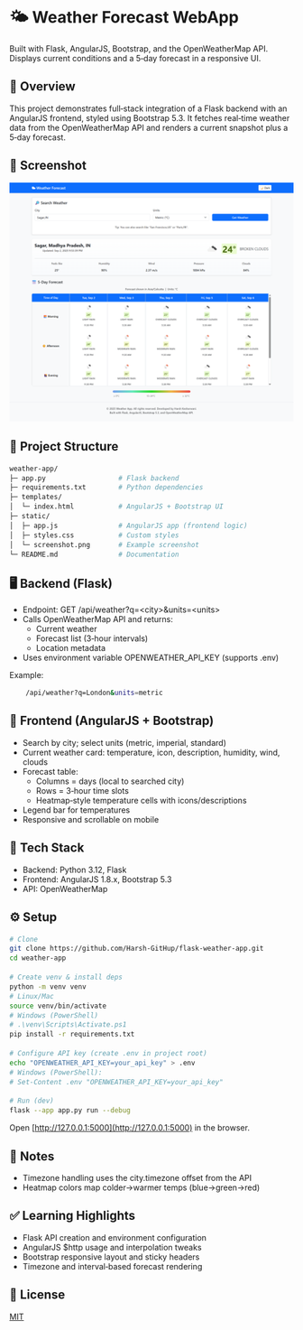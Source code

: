 # 🌤 Weather Forecast WebApp

Built with Flask, AngularJS, Bootstrap, and the OpenWeatherMap API. Displays current conditions and a 5‑day forecast in a responsive UI.

## 🚀 Overview

This project demonstrates full‑stack integration of a Flask backend with an AngularJS frontend, styled using Bootstrap 5.3. It fetches real‑time weather data from the OpenWeatherMap API and renders a current snapshot plus a 5‑day forecast.

## 📸 Screenshot

![Weather App UI](static/screenshot.png)

## 📂 Project Structure

```bash
weather-app/
├─ app.py                  # Flask backend
├─ requirements.txt        # Python dependencies
├─ templates/
│  └─ index.html           # AngularJS + Bootstrap UI
├─ static/
│  ├─ app.js               # AngularJS app (frontend logic)
│  ├─ styles.css           # Custom styles
│  └─ screenshot.png       # Example screenshot
└─ README.md               # Documentation
```

## 🖥️ Backend (Flask)

- Endpoint: GET /api/weather?q=&lt;city&gt;&amp;units=&lt;units&gt;
- Calls OpenWeatherMap API and returns:
  - Current weather
  - Forecast list (3‑hour intervals)
  - Location metadata
- Uses environment variable OPENWEATHER_API_KEY (supports .env)

Example:

```bash
    /api/weather?q=London&units=metric
```

## 🎨 Frontend (AngularJS + Bootstrap)

- Search by city; select units (metric, imperial, standard)
- Current weather card: temperature, icon, description, humidity, wind, clouds
- Forecast table:
  - Columns = days (local to searched city)
  - Rows = 3‑hour time slots
  - Heatmap‑style temperature cells with icons/descriptions
- Legend bar for temperatures
- Responsive and scrollable on mobile

## 🔧 Tech Stack

- Backend: Python 3.12, Flask
- Frontend: AngularJS 1.8.x, Bootstrap 5.3
- API: OpenWeatherMap

## ⚙️ Setup

```bash
# Clone
git clone https://github.com/Harsh-GitHup/flask-weather-app.git
cd weather-app

# Create venv & install deps
python -m venv venv
# Linux/Mac
source venv/bin/activate
# Windows (PowerShell)
# .\venv\Scripts\Activate.ps1
pip install -r requirements.txt

# Configure API key (create .env in project root)
echo "OPENWEATHER_API_KEY=your_api_key" > .env
# Windows (PowerShell):
# Set-Content .env "OPENWEATHER_API_KEY=your_api_key"

# Run (dev)
flask --app app.py run --debug
```

Open [http://127.0.0.1:5000](http://127.0.0.1:5000) in the browser.

## 📝 Notes

- Timezone handling uses the city.timezone offset from the API
- Heatmap colors map colder→warmer temps (blue→green→red)

## ✅ Learning Highlights

- Flask API creation and environment configuration
- AngularJS $http usage and interpolation tweaks
- Bootstrap responsive layout and sticky headers
- Timezone and interval‑based forecast rendering

## 📄 License

[MIT](Licence)



